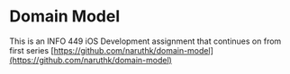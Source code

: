 # Domain Model

This is an INFO 449 iOS Development assignment that continues on from first series [https://github.com/naruthk/domain-model](https://github.com/naruthk/domain-model)